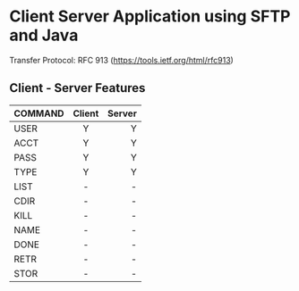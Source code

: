 # Client Server Application using SFTP and Java
Transfer Protocol: RFC 913 (https://tools.ietf.org/html/rfc913)

## Client - Server Features

| COMMAND | Client | Server |
| :---         |     :---:      |          ---: |
| USER   | Y     | Y    |
| ACCT   | Y     | Y    |
| PASS   | Y     | Y    |
| TYPE   | Y     | Y    |
| LIST   | -     | -    |
| CDIR   | -     | -    |
| KILL   | -     | -    |
| NAME   | -     | -    |
| DONE   | -     | -    |
| RETR   | -     | -    |
| STOR   | -     | -    |
